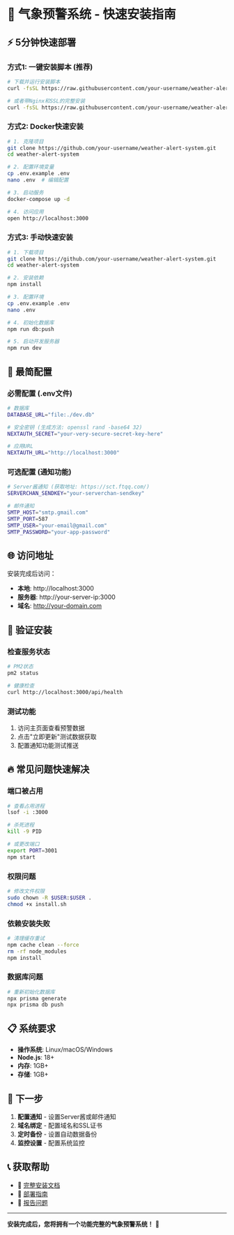 # 🚀 气象预警系统 - 快速安装指南

## ⚡ 5分钟快速部署

### 方式1: 一键安装脚本 (推荐)

```bash
# 下载并运行安装脚本
curl -fsSL https://raw.githubusercontent.com/your-username/weather-alert-system/main/install.sh | sudo bash

# 或者带Nginx和SSL的完整安装
curl -fsSL https://raw.githubusercontent.com/your-username/weather-alert-system/main/install.sh | sudo bash -s -- --nginx --domain your-domain.com --ssl
```

### 方式2: Docker快速安装

```bash
# 1. 克隆项目
git clone https://github.com/your-username/weather-alert-system.git
cd weather-alert-system

# 2. 配置环境变量
cp .env.example .env
nano .env  # 编辑配置

# 3. 启动服务
docker-compose up -d

# 4. 访问应用
open http://localhost:3000
```

### 方式3: 手动快速安装

```bash
# 1. 下载项目
git clone https://github.com/your-username/weather-alert-system.git
cd weather-alert-system

# 2. 安装依赖
npm install

# 3. 配置环境
cp .env.example .env
nano .env

# 4. 初始化数据库
npm run db:push

# 5. 启动开发服务器
npm run dev
```

## 🔧 最简配置

### 必需配置 (.env文件)

```bash
# 数据库
DATABASE_URL="file:./dev.db"

# 安全密钥 (生成方法: openssl rand -base64 32)
NEXTAUTH_SECRET="your-very-secure-secret-key-here"

# 应用URL
NEXTAUTH_URL="http://localhost:3000"
```

### 可选配置 (通知功能)

```bash
# Server酱通知 (获取地址: https://sct.ftqq.com/)
SERVERCHAN_SENDKEY="your-serverchan-sendkey"

# 邮件通知
SMTP_HOST="smtp.gmail.com"
SMTP_PORT=587
SMTP_USER="your-email@gmail.com"
SMTP_PASSWORD="your-app-password"
```

## 🌐 访问地址

安装完成后访问：

- **本地**: http://localhost:3000
- **服务器**: http://your-server-ip:3000
- **域名**: http://your-domain.com

## 📱 验证安装

### 检查服务状态
```bash
# PM2状态
pm2 status

# 健康检查
curl http://localhost:3000/api/health
```

### 测试功能
1. 访问主页面查看预警数据
2. 点击"立即更新"测试数据获取
3. 配置通知功能测试推送

## 🔥 常见问题快速解决

### 端口被占用
```bash
# 查看占用进程
lsof -i :3000

# 杀死进程
kill -9 PID

# 或更改端口
export PORT=3001
npm start
```

### 权限问题
```bash
# 修改文件权限
sudo chown -R $USER:$USER .
chmod +x install.sh
```

### 依赖安装失败
```bash
# 清理缓存重试
npm cache clean --force
rm -rf node_modules
npm install
```

### 数据库问题
```bash
# 重新初始化数据库
npx prisma generate
npx prisma db push
```

## 📋 系统要求

- **操作系统**: Linux/macOS/Windows
- **Node.js**: 18+ 
- **内存**: 1GB+
- **存储**: 1GB+

## 🎯 下一步

1. **配置通知** - 设置Server酱或邮件通知
2. **域名绑定** - 配置域名和SSL证书  
3. **定时备份** - 设置自动数据备份
4. **监控设置** - 配置系统监控

## 📞 获取帮助

- 📖 [完整安装文档](INSTALL.md)
- 🚀 [部署指南](DEPLOYMENT.md)
- 🐛 [报告问题](https://github.com/your-username/weather-alert-system/issues)

---

**安装完成后，您将拥有一个功能完整的气象预警系统！** 🎉